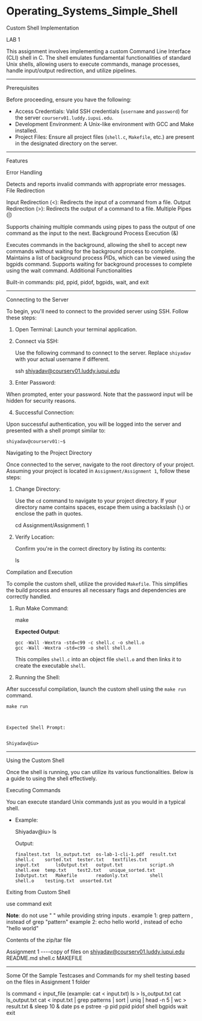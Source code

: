 # Operating_Systems_Simple_Shell


 Custom Shell Implementation

 LAB 1

This assignment involves implementing a custom Command Line Interface (CLI) shell in C. The shell emulates fundamental functionalities of standard Unix shells, allowing users to execute commands, manage processes, handle input/output redirection, and utilize pipelines.

---

Prerequisites

Before proceeding, ensure you have the following:

- Access Credentials: Valid SSH credentials (`username` and `password`) for the server `courserv01.luddy.iupui.edu`.
- Development Environment: A Unix-like environment with GCC and Make installed.
- Project Files: Ensure all project files (`shell.c`, `Makefile`, etc.) are present in the designated directory on the server.

---

Features

Error Handling

Detects and reports invalid commands with appropriate error messages.
File Redirection

Input Redirection (<): Redirects the input of a command from a file.
Output Redirection (>): Redirects the output of a command to a file.
Multiple Pipes (|)

Supports chaining multiple commands using pipes to pass the output of one command as the input to the next.
Background Process Execution (&)

Executes commands in the background, allowing the shell to accept new commands without waiting for the background process to complete.
Maintains a list of background process PIDs, which can be viewed using the bgpids command.
Supports waiting for background processes to complete using the wait command.
Additional Functionalities

Built-in commands: pid, ppid, pidof, bgpids, wait, and exit

------------

Connecting to the Server

To begin, you'll need to connect to the provided server using SSH. Follow these steps:

1. Open Terminal: Launch your terminal application.

2. Connect via SSH:

    Use the following command to connect to the server. Replace `shiyadav` with your actual username if different.


    ssh shiyadav@courserv01.luddy.iupui.edu
    

3. Enter Password:

When prompted, enter your password. Note that the password input will be hidden for security reasons.

   

4. Successful Connection:

Upon successful authentication, you will be logged into the server and presented with a shell prompt similar to:


    shiyadav@courserv01:~$
   



Navigating to the Project Directory

Once connected to the server, navigate to the root directory of your project. Assuming your project is located in `Assignment/Assignment 1`, follow these steps:

1. Change Directory:

    Use the `cd` command to navigate to your project directory. If your directory name contains spaces, escape them using a backslash (`\`) or enclose the path in quotes.

    
    cd Assignment/Assignment\ 1
   

2. Verify Location:

    Confirm you're in the correct directory by listing its contents:


    ls


Compilation and Execution

To compile the custom shell, utilize the provided `Makefile`. This simplifies the build process and ensures all necessary flags and dependencies are correctly handled.

1. Run Make Command:

    
    make
    

    **Expected Output**:

    ```
    gcc -Wall -Wextra -std=c99 -c shell.c -o shell.o
    gcc -Wall -Wextra -std=c99 -o shell shell.o
    ```

    This compiles `shell.c` into an object file `shell.o` and then links it to create the executable `shell`.


2. Running the Shell:

 After successful compilation, launch the custom shell using the `make run` command.

    
    make run
  


    Expected Shell Prompt:

    
    Shiyadav@iu> 
    

---

Using the Custom Shell

Once the shell is running, you can utilize its various functionalities. Below is a guide to using the shell effectively.

 Executing Commands

You can execute standard Unix commands just as you would in a typical shell.

- Example:

    
    Shiyadav@iu> ls
    

    Output:

    ```
    finaltest.txt  ls_output.txt  os-lab-1-cli-1.pdf  result.txt  shell.c    sorted.txt  tester.txt   textfiles.txt
    input.txt      lsOutput.txt   output.txt          script.sh   shell.exe  temp.txt    test2.txt   unique_sorted.txt
    IsOutput.txt   Makefile       readonly.txt        shell       shell.o    testing.txt  unsorted.txt 
    ```


Exiting from Custom Shell 

use command 
exit


**Note**: do not use " " while providing string inputs .
example 1: grep pattern , instead of grep "pattern"
example 2: echo hello world , instead of echo "hello world"

Contents of the zip/tar file 

Assignment 1 ----copy of files on shiyadav@courserv01.luddy.iupui.edu
README.md
shell.c
MAKEFILE

-------------------------------------------------------------
Some Of the Sample Testcases and Commands for my shell testing based on the files in Assignment 1 folder



ls
command < input_file (example:  cat < input.txt)
ls > ls_output.txt
cat ls_output.txt
cat < input.txt | grep patterns | sort | uniq | head -n 5 | wc > result.txt &
sleep 10 &
date
ps e
pstree -p
pid
ppid
pidof shell
bgpids
wait
exit

